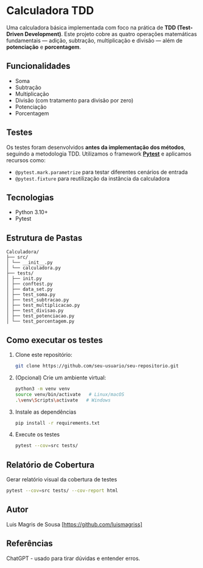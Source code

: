 #  Calculadora TDD

Uma calculadora básica implementada com foco na prática de **TDD (Test-Driven Development)**. Este projeto cobre as quatro operações matemáticas fundamentais — adição, subtração, multiplicação e divisão — além de **potenciação** e **porcentagem**.

##  Funcionalidades

-  Soma
-  Subtração
-  Multiplicação
-  Divisão (com tratamento para divisão por zero)
-  Potenciação
-  Porcentagem

##  Testes

Os testes foram desenvolvidos **antes da implementação dos métodos**, seguindo a metodologia TDD. Utilizamos o framework [**Pytest**](https://docs.pytest.org/) e aplicamos recursos como:

- `@pytest.mark.parametrize` para testar diferentes cenários de entrada
- `@pytest.fixture` para reutilização da instância da calculadora

##  Tecnologias

- Python 3.10+
- Pytest

##  Estrutura de Pastas
   ```plaintext
   Calculadora/
   ├── src/
   │ └── __init__.py
   │ └── calculadora.py
   ├── tests/
   │ ├── init.py
   │ ├── conftest.py
   │ ├── data_set.py
   │ ├── test_soma.py
   │ ├── test_subtracao.py
   │ ├── test_multiplicacao.py
   │ ├── test_divisao.py
   │ ├── test_potenciacao.py
   │ └── test_porcentagem.py
````


##  Como executar os testes
1. Clone este repositório:
   ```bash
   git clone https://github.com/seu-usuario/seu-repositorio.git
   ````
2. (Opcional) Crie um ambiente virtual:
   ```bash      
   python3 -m venv venv
   source venv/bin/activate   # Linux/macOS
   .\venv\Scripts\activate   # Windows
   
4. Instale as dependências
   ```bash
   pip install -r requirements.txt
   ```
5. Execute os testes
   ```bash
   pytest --cov=src tests/

## Relatório de Cobertura
Gerar relatório visual da cobertura de testes
```bash
pytest --cov=src tests/ --cov-report html
```
## Autor
Luis Magris de Sousa
[https://github.com/luismagriss]

## Referências
ChatGPT - usado para tirar dúvidas e entender erros.
